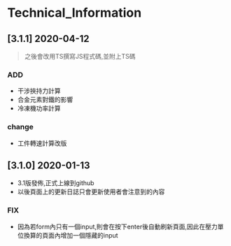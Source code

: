 # Technical_Information

## [3.1.1] 2020-04-12

> 之後會改用TS撰寫JS程式碼,並附上TS碼

### ADD

- 干涉挾持力計算
- 合金元素對鐵的影響
- 冷凍機功率計算

### change

- 工件轉速計算改版

## [3.1.0] 2020-01-13

- 3.1版發佈,正式上線到github
- 以後頁面上的更新日誌只會更新使用者會注意到的內容

### FIX

- 因為若form內只有一個input,則會在按下enter後自動刷新頁面,因此在壓力單位換算的頁面內增加一個隱藏的input
